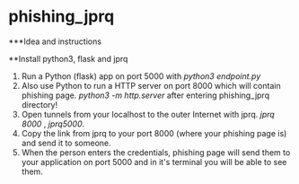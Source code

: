 # phishing_jprq

***Idea and instructions

**Install python3, flask and jprq

1) Run a Python (flask) app on port 5000 with *python3 endpoint.py* 
2) Also use Python to run a HTTP server on port 8000 which will contain phishing page. *python3 -m http.server* after entering phishing_jprq directory! 
3) Open tunnels from your localhost to the outer Internet with jprq. *jprq 8000* , *jprq5000*. 
4) Copy the link from jprq to your port 8000 (where your phishing page is) and send it to someone.
5) When the person enters the credentials, phishing page will send them to your application on port 5000 and in it's terminal you will be able to see them.
